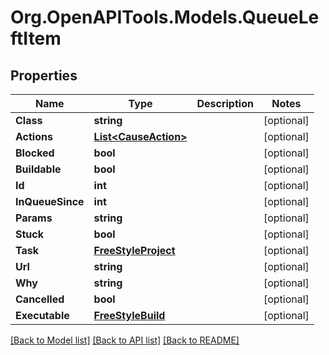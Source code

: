 # Org.OpenAPITools.Models.QueueLeftItem

## Properties

Name | Type | Description | Notes
------------ | ------------- | ------------- | -------------
**Class** | **string** |  | [optional] 
**Actions** | [**List&lt;CauseAction&gt;**](CauseAction.md) |  | [optional] 
**Blocked** | **bool** |  | [optional] 
**Buildable** | **bool** |  | [optional] 
**Id** | **int** |  | [optional] 
**InQueueSince** | **int** |  | [optional] 
**Params** | **string** |  | [optional] 
**Stuck** | **bool** |  | [optional] 
**Task** | [**FreeStyleProject**](FreeStyleProject.md) |  | [optional] 
**Url** | **string** |  | [optional] 
**Why** | **string** |  | [optional] 
**Cancelled** | **bool** |  | [optional] 
**Executable** | [**FreeStyleBuild**](FreeStyleBuild.md) |  | [optional] 

[[Back to Model list]](../README.md#documentation-for-models) [[Back to API list]](../README.md#documentation-for-api-endpoints) [[Back to README]](../README.md)

